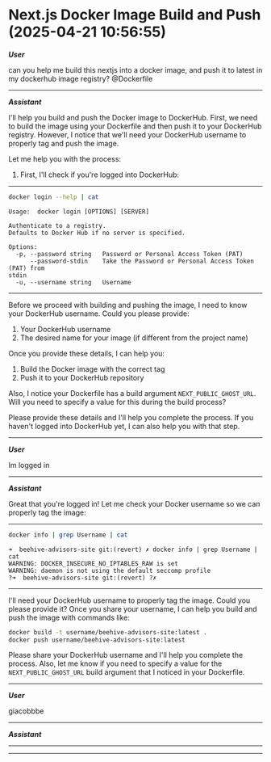 <!-- Generated by SpecStory -->

# Next.js Docker Image Build and Push (2025-04-21 10:56:55)

_**User**_

can you help me build this nextjs into a docker image, and push it to latest in my dockerhub image registry? @Dockerfile 

---

_**Assistant**_

I'll help you build and push the Docker image to DockerHub. First, we need to build the image using your Dockerfile and then push it to your DockerHub registry. However, I notice that we'll need your DockerHub username to properly tag and push the image.

Let me help you with the process:

1. First, I'll check if you're logged into DockerHub:

---

```bash
docker login --help | cat
```

```
Usage:  docker login [OPTIONS] [SERVER]

Authenticate to a registry.
Defaults to Docker Hub if no server is specified.

Options:
  -p, --password string   Password or Personal Access Token (PAT)
      --password-stdin    Take the Password or Personal Access Token (PAT) from
stdin
  -u, --username string   Username

```

---

Before we proceed with building and pushing the image, I need to know your DockerHub username. Could you please provide:
1. Your DockerHub username
2. The desired name for your image (if different from the project name)

Once you provide these details, I can help you:
1. Build the Docker image with the correct tag
2. Push it to your DockerHub repository

Also, I notice your Dockerfile has a build argument `NEXT_PUBLIC_GHOST_URL`. Will you need to specify a value for this during the build process?

Please provide these details and I'll help you complete the process. If you haven't logged into DockerHub yet, I can also help you with that step.

---

_**User**_

Im logged in

---

_**Assistant**_

Great that you're logged in! Let me check your Docker username so we can properly tag the image:

---

```bash
docker info | grep Username | cat
```

```
➜  beehive-advisors-site git:(revert) ✗ docker info | grep Username | cat
WARNING: DOCKER_INSECURE_NO_IPTABLES_RAW is set
WARNING: daemon is not using the default seccomp profile
?➜  beehive-advisors-site git:(revert) ?✗
```

---

I'll need your DockerHub username to properly tag the image. Could you please provide it? Once you share your username, I can help you build and push the image with commands like:

```bash
docker build -t username/beehive-advisors-site:latest .
docker push username/beehive-advisors-site:latest
```

Please share your DockerHub username and I'll help you complete the process. Also, let me know if you need to specify a value for the `NEXT_PUBLIC_GHOST_URL` build argument that I noticed in your Dockerfile.

---

_**User**_

giacobbbe

---

_**Assistant**_



---



---

